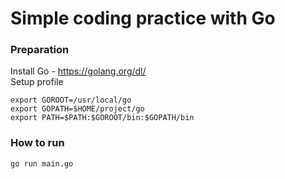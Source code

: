 # Simple coding practice with Go

### Preparation
Install Go - https://golang.org/dl/</br>
Setup profile
```
export GOROOT=/usr/local/go
export GOPATH=$HOME/project/go
export PATH=$PATH:$GOROOT/bin:$GOPATH/bin
```

### How to run
`go run main.go`
